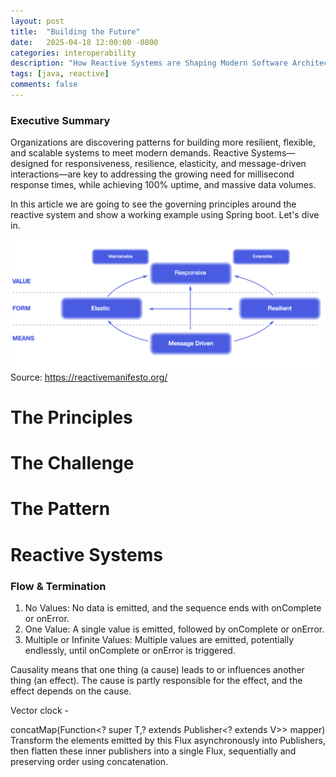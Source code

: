 ```yaml
---
layout: post
title:  "Building the Future"
date:   2025-04-18 12:00:00 -0800
categories: interoperability  
description: "How Reactive Systems are Shaping Modern Software Architectures"
tags: [java, reactive]
comments: false
---
```

### Executive Summary

Organizations are discovering patterns for building more resilient, flexible, and scalable systems to meet modern demands. Reactive Systems—designed for responsiveness, resilience, elasticity, and message-driven interactions—are key to addressing the growing need for millisecond response times, while achieving 100% uptime, and massive data volumes.

In this article we are going to see the governing principles around the reactive system and show a working example using Spring boot. Let's dive in.

![Reactive Architecture](/assets/img/reactive-manifesto.png)
Source: https://reactivemanifesto.org/

# The Principles 

# The Challenge

# The Pattern 

# Reactive Systems

### Flow & Termination

1. No Values: No data is emitted, and the sequence ends with onComplete or onError.
2. One Value: A single value is emitted, followed by onComplete or onError.
3. Multiple or Infinite Values: Multiple values are emitted, potentially endlessly, until onComplete or onError is triggered.

Causality means that one thing (a cause) leads to or influences another thing (an effect). The cause is partly responsible for the effect, and the effect depends on the cause.

Vector clock - 

concatMap(Function<? super T,? extends Publisher<? extends V>> mapper)
Transform the elements emitted by this Flux asynchronously into Publishers, then flatten these inner publishers into a single Flux, sequentially and preserving order using concatenation.